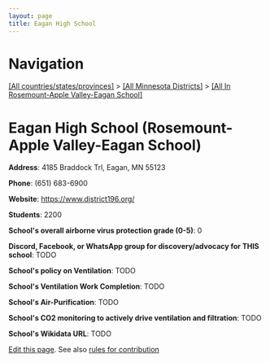 ```yaml
---
layout: page
title: Eagan High School
---
```

# Navigation

[[All countries/states/provinces]](../../..) > [[All Minnesota Districts]](../..) > [[All In Rosemount-Apple Valley-Eagan School]](..)

# Eagan High School (Rosemount-Apple Valley-Eagan School)

**Address**: 4185 Braddock Trl, Eagan, MN 55123

**Phone**: (651) 683-6900

**Website**: <https://www.district196.org/>

**Students**: 2200

**School's overall airborne virus protection grade (0-5)**: 0

**Discord, Facebook, or WhatsApp group for discovery/advocacy for THIS school**: TODO

**School's policy on Ventilation**: TODO

**School's Ventilation Work Completion**: TODO

**School's Air-Purification**: TODO

**School's CO2 monitoring to actively drive ventilation and filtration**: TODO

**School's Wikidata URL**: TODO


[Edit this page](https://github.com/ventilate-schools/MN/edit/main/./Rosemount-Apple_Valley-Eagan_School/Eagan_High_School.md). See also [rules for contribution](../../../contribution-rules/)
